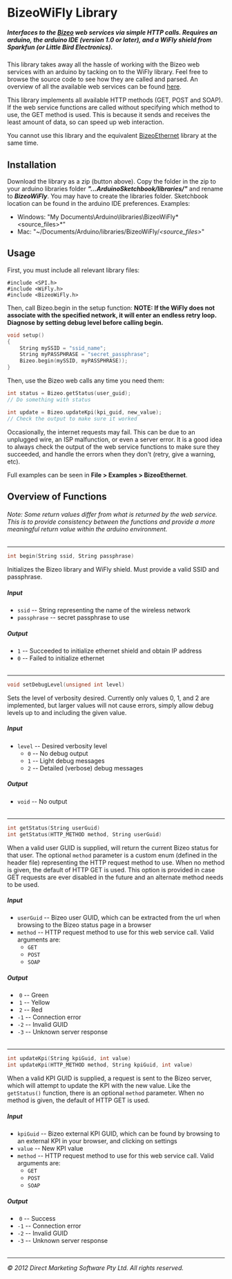 # BizeoWiFly Library
##### Interfaces to the [Bizeo](http://bizeo.com.au/) web services via simple HTTP calls. Requires an arduino, the arduino IDE (version 1.0 or later), and a WiFly shield from Sparkfun (or Little Bird Electronics).

This library takes away all the hassle of working with the Bizeo web services with an arduino by tacking on to the WiFly library. Feel free to browse the source code to see how they are called and parsed. An overview of all the available web services can be found [here](http://bizeocloudws.cloudapp.net/PublicWS.asmx).

This library implements all available HTTP methods (GET, POST and SOAP). If the web service functions are called without specifying which method to use, the GET method is used. This is because it sends and receives the least amount of data, so can speed up web interaction.

You cannot use this library and the equivalent [BizeoEthernet](https://github.com/tobylockley/BizeoEthernet) library at the same time.

## Installation
Download the library as a zip (button above). Copy the folder in the zip to your arduino libraries folder *<strong>"...ArduinoSketchbook/libraries/"</strong>* and rename to *<strong>BizeoWiFly</strong>*.
You may have to create the libraries folder. Sketchbook location can be found in the arduino IDE preferences. Examples:

* Windows: "My Documents\Arduino\libraries\BizeoWiFly\*\<source_files\>*"
* Mac: "~/Documents/Arduino/libraries/BizeoWiFly/*\<source_files\>*"

## Usage
First, you must include all relevant library files:

````
#include <SPI.h>
#include <WiFly.h>
#include <BizeoWiFly.h>
````

Then, call Bizeo.begin in the setup function: 
**NOTE: If the WiFly does not associate with the specified network, it will enter an endless retry loop. Diagnose by setting debug level before calling begin.**

````c
void setup()
{
    String mySSID = "ssid_name";
    String myPASSPHRASE = "secret_passphrase";
    Bizeo.begin(mySSID, myPASSPHRASE));
}
````

Then, use the Bizeo web calls any time you need them:

````c
int status = Bizeo.getStatus(user_guid);
// Do something with status

int update = Bizeo.updateKpi(kpi_guid, new_value);
// Check the output to make sure it worked
````

Occasionally, the internet requests may fail. This can be due to an unplugged wire, an ISP malfunction, or even a server error. It is a good idea to always check the output of the web service functions to make sure they succeeded, and handle the errors when they don't (retry, give a warning, etc).

Full examples can be seen in **File > Examples > BizeoEthernet**.

## Overview of Functions

###### Note: Some return values differ from what is returned by the web service. This is to provide consistency between the functions and provide a more meaningful return value within the arduino environment.

--------------------------------

````c
int begin(String ssid, String passphrase)
````

Initializes the Bizeo library and WiFly shield. Must provide a valid SSID and passphrase.

##### *Input*
* ``ssid``  --  String representing the name of the wireless network
* ``passphrase``  --  secret passphrase to use

##### *Output*
* ``1``  --  Succeeded to initialize ethernet shield and obtain IP address
* ``0``  --  Failed to initialize ethernet
<br><br>

--------------------------------

````c
void setDebugLevel(unsigned int level)
````

Sets the level of verbosity desired. Currently only values 0, 1, and 2 are implemented, but larger values will not cause errors, simply allow debug levels up to and including the given value.

##### *Input*
* ``level`` -- Desired verbosity level
    * ``0``  --  No debug output
    * ``1``  --  Light debug messages
    * ``2``  --  Detailed (verbose) debug messages

##### *Output*
* ``void``  --  No output
<br><br>

--------------------------------

````c
int getStatus(String userGuid)
int getStatus(HTTP_METHOD method, String userGuid)
````

When a valid user GUID is supplied, will return the current Bizeo status for that user. The optional ``method`` parameter is a custom enum (defined in the header file) representing the HTTP request method to use. When no method is given, the default of HTTP GET is used. This option is provided in case GET requests are ever disabled in the future and an alternate method needs to be used.

##### Input
* ``userGuid``  --  Bizeo user GUID, which can be extracted from the url when browsing to the Bizeo status page in a browser
* ``method``  --  HTTP request method to use for this web service call. Valid arguments are:
    * ``GET``
    * ``POST``
    * ``SOAP``

##### Output
* &nbsp;``0``  --  Green
* &nbsp;``1``  --  Yellow
* &nbsp;``2``  --  Red
* ``-1``  --  Connection error
* ``-2``  --  Invalid GUID
* ``-3``  --  Unknown server response
<br><br>

--------------------------------

````c
int updateKpi(String kpiGuid, int value)
int updateKpi(HTTP_METHOD method, String kpiGuid, int value)
````

When a valid KPI GUID is supplied, a request is sent to the Bizeo server, which will attempt to update the KPI with the new value. Like the ``getStatus()`` function, there is an optional ``method`` parameter. When no method is given, the default of HTTP GET is used.

##### Input
* ``kpiGuid``  --  Bizeo external KPI GUID, which can be found by browsing to an external KPI in your browser, and clicking on settings
* ``value``  --  New KPI value
* ``method``  --  HTTP request method to use for this web service call. Valid arguments are:
    * ``GET``
    * ``POST``
    * ``SOAP``

##### Output
* &nbsp;``0``  --  Success
* ``-1``  --  Connection error
* ``-2``  --  Invalid GUID
* ``-3``  --  Unknown server response
<br><br>

--------------------------------

*&copy; 2012 Direct Marketing Software Pty Ltd. All rights reserved.*

